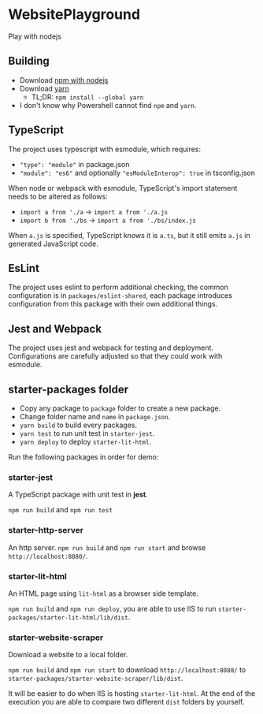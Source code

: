 # WebsitePlayground

Play with nodejs

## Building

- Download [npm with nodejs](https://nodejs.org/en/download/package-manager)
- Download [yarn](https://classic.yarnpkg.com/lang/en/docs/install)
  - TL;DR: `npm install --global yarn`
- I don't know why Powershell cannot find `npm` and `yarn`.

## TypeScript

The project uses typescript with esmodule, which requires:
- `"type": "module"` in package.json
- `"module": "es6"` and optionally `"esModuleInterop": true` in tsconfig.json

When node or webpack with esmodule, TypeScript's import statement needs to be altered as follows:
- `import a from './a` -> `import a from './a.js`
- `import b from './bs` -> `import a from './bs/index.js`

When `a.js` is specified, TypeScript knows it is `a.ts`, but it still emits `a.js` in generated JavaScript code.

## EsLint

The project uses eslint to perform additional checking,
the common configuration is in `packages/eslint-shared`,
each package introduces configuration from this package with their own additional things.

## Jest and Webpack

The project uses jest and webpack for testing and deployment.
Configurations are carefully adjusted so that they could work with esmodule.

## starter-packages folder

- Copy any package  to `package` folder to create a new package.
- Change folder name and `name` in `package.json`.
- `yarn build` to build every packages.
- `yarn test` to run unit test in `starter-jest`.
- `yarn deploy` to deploy `starter-lit-html`.

Run the following packages in order for demo:

### starter-jest

A TypeScript package with unit test in **jest**.

`npm run build` and `npm run test`

### starter-http-server

An http server.
`npm run build` and `npm run start` and browse `http://localhost:8080/`.

### starter-lit-html

An HTML page using `lit-html` as a browser side template.

`npm run build` and `npm run deploy`, you are able to use IIS to run `starter-packages/starter-lit-html/lib/dist`.

### starter-website-scraper

Download a website to a local folder.

`npm run build` and `npm run start` to download `http://localhost:8080/` to `starter-packages/starter-website-scraper/lib/dist`.

It will be easier to do when IIS is hosting `starter-lit-html`.
At the end of the execution you are able to compare two different `dist` folders by yourself.
